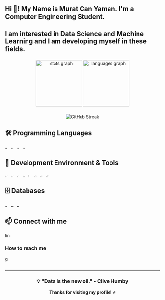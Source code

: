 <h2 align="left">Hi 👋! My Name is Murat Can Yaman. I'm a Computer Engineering Student.</h2>
  
<h2 align="left">I am interested in Data Science and Machine Learning and I am developing myself in these fields.</h2>

###

<div align="center">
  <img src="https://github-readme-stats.vercel.app/api?username=muratcanyaman&hide_title=false&hide_rank=false&show_icons=true&include_all_commits=true&count_private=true&disable_animations=false&theme=dracula&locale=en&hide_border=false" height="150" alt="stats graph"  />
  <img src="https://github-readme-stats.vercel.app/api/top-langs?username=muratcanyaman&locale=en&hide_title=false&layout=compact&card_width=320&langs_count=5&theme=dracula&hide_border=false" height="150" alt="languages graph"  />
</div>

###

<div align="center">
  <img src="https://github-readme-streak-stats.herokuapp.com/?user=muratcanyaman&theme=dracula" alt="GitHub Streak" />
</div>

###

## 🛠️ Programming Languages

<div align="left">
  <img src="https://cdn.jsdelivr.net/gh/devicons/devicon/icons/python/python-original.svg" height="8" alt="python logo"  />
  <img width="3" />
  <img src="https://cdn.jsdelivr.net/gh/devicons/devicon/icons/r/r-original.svg" height="8" alt="r logo"  />
  <img width="3" />
  <img src="https://cdn.jsdelivr.net/gh/devicons/devicon/icons/c/c-original.svg" height="8" alt="c logo"  />
  <img width="3" />
  <img src="https://cdn.jsdelivr.net/gh/devicons/devicon/icons/csharp/csharp-original.svg" height="8" alt="csharp logo"  />
</div>

###

## 🔧 Development Environment & Tools

<div align="left">
  <img src="https://cdn.jsdelivr.net/gh/devicons/devicon/icons/vscode/vscode-original.svg" height="8" alt="vscode logo"  />
  <img width="3" />
  <img src="https://cdn.jsdelivr.net/gh/devicons/devicon/icons/visualstudio/visualstudio-plain.svg" height="8" alt="visualstudio logo"  />
  <img width="3" />
  <img src="https://cdn.jsdelivr.net/gh/devicons/devicon/icons/rstudio/rstudio-original.svg" height="8" alt="rstudio logo"  />
  <img width="3" />
  <img src="https://cdn.jsdelivr.net/gh/devicons/devicon/icons/anaconda/anaconda-original.svg" height="8" alt="anaconda logo"  />
  <img width="3" />
  <img src="https://cdn.jsdelivr.net/gh/devicons/devicon/icons/jupyter/jupyter-original.svg" height="8" alt="jupyter logo"  />
  <img width="3" />
  <img src="https://cdn.jsdelivr.net/gh/devicons/devicon/icons/git/git-original.svg" height="8" alt="git logo"  />
  <img width="3" />
  <img src="https://cdn.jsdelivr.net/gh/devicons/devicon/icons/github/github-original.svg" height="8" alt="github logo"  />
  <img width="3" />
  <img src="https://cdn.jsdelivr.net/gh/devicons/devicon/icons/docker/docker-original.svg" height="8" alt="docker logo"  />
</div>

###

## 🗄️ Databases

<div align="left">
  <img src="https://cdn.jsdelivr.net/gh/devicons/devicon/icons/sqlite/sqlite-original.svg" height="8" alt="sqlite logo"  />
  <img width="3" />
  <img src="https://cdn.jsdelivr.net/gh/devicons/devicon/icons/mysql/mysql-original.svg" height="8" alt="mysql logo"  />
  <img width="3" />
  <img src="https://cdn.jsdelivr.net/gh/devicons/devicon/icons/postgresql/postgresql-original.svg" height="8" alt="postgresql logo"  />
</div>

###

## 📫 Connect with me

<div align="left">
  <a href="https://www.linkedin.com/in/muratcanyaman/" target="_blank">
    <img src="https://img.shields.io/static/v1?message=LinkedIn&logo=linkedin&label=&color=0077B5&logoColor=white&labelColor=&style=for-the-badge" height="16" alt="linkedin logo"  />
  </a>
</div>

### How to reach me
<div align="left">
  <a href="https://mail.google.com/mail/?view=cm&fs=1&to=tcmuratyaman1923@gmail.com" target="_blank">
    <img src="https://img.shields.io/static/v1?message=Gmail&logo=gmail&label=&color=D14836&logoColor=white&labelColor=&style=for-the-badge" height="16" alt="gmail logo"  />
  </a>
</div>

<br clear="both">

<!-- Snake animation will appear here after setting up the repository and running GitHub Actions -->

---

<div align="center">
  
### 💡 "Data is the new oil." - Clive Humby

**Thanks for visiting my profile! ⭐**

</div>

### 
